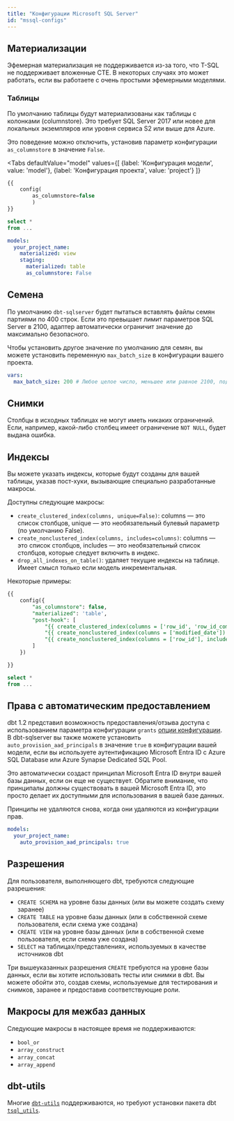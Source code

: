```yaml
---
title: "Конфигурации Microsoft SQL Server"
id: "mssql-configs"
---
```


## Материализации

Эфемерная материализация не поддерживается из-за того, что T-SQL не поддерживает вложенные CTE. В некоторых случаях это может работать, если вы работаете с очень простыми эфемерными моделями.

### Таблицы

По умолчанию таблицы будут материализованы как таблицы с колонками (columnstore).
Это требует SQL Server 2017 или новее для локальных экземпляров или уровня сервиса S2 или выше для Azure.

Это поведение можно отключить, установив параметр конфигурации `as_columnstore` в значение `False`.

<Tabs
defaultValue="model"
values={[
{label: 'Конфигурация модели', value: 'model'},
{label: 'Конфигурация проекта', value: 'project'}
]}
>

<TabItem value="model">

<File name="models/example.sql">

```sql
{{
    config(
        as_columnstore=false
        )
}}

select *
from ...
```

</File>

</TabItem>

<TabItem value="project">

<File name="dbt_project.yml">

```yaml
models:
  your_project_name:
    materialized: view
    staging:
      materialized: table
      as_columnstore: False
```

</File>

</TabItem>

</Tabs>

## Семена

По умолчанию `dbt-sqlserver` будет пытаться вставлять файлы семян партиями по 400 строк.
Если это превышает лимит параметров SQL Server в 2100, адаптер автоматически ограничит значение до максимально безопасного.

Чтобы установить другое значение по умолчанию для семян, вы можете установить переменную `max_batch_size` в конфигурации вашего проекта.

<File name="dbt_project.yml">

```yaml
vars:
  max_batch_size: 200 # Любое целое число, меньшее или равное 2100, подойдет.
```

</File>

## Снимки

Столбцы в исходных таблицах не могут иметь никаких ограничений.
Если, например, какой-либо столбец имеет ограничение `NOT NULL`, будет выдана ошибка.

## Индексы

Вы можете указать индексы, которые будут созданы для вашей таблицы, указав пост-хуки, вызывающие специально разработанные макросы.

Доступны следующие макросы:

* `create_clustered_index(columns, unique=False)`: columns — это список столбцов, unique — это необязательный булевый параметр (по умолчанию False).
* `create_nonclustered_index(columns, includes=columns)`: columns — это список столбцов, includes — это необязательный список столбцов, которые следует включить в индекс.
* `drop_all_indexes_on_table()`: удаляет текущие индексы на таблице. Имеет смысл только если модель инкрементальная.

Некоторые примеры:

<File name="models/example.sql">

```sql
{{
    config({
        "as_columnstore": false,
        "materialized": 'table',
        "post-hook": [
            "{{ create_clustered_index(columns = ['row_id', 'row_id_complement'], unique=True) }}",
            "{{ create_nonclustered_index(columns = ['modified_date']) }}",
            "{{ create_nonclustered_index(columns = ['row_id'], includes = ['modified_date']) }}",
        ]
    })

}}

select *
from ...
```

</File>

## Права с автоматическим предоставлением

dbt 1.2 представил возможность предоставления/отзыва доступа с использованием параметра конфигурации `grants` [опции конфигурации](/reference/resource-configs/grants).
В dbt-sqlserver вы также можете установить `auto_provision_aad_principals` в значение `true` в конфигурации вашей модели, если вы используете аутентификацию Microsoft Entra ID с Azure SQL Database или Azure Synapse Dedicated SQL Pool.

Это автоматически создаст принципал Microsoft Entra ID внутри вашей базы данных, если он еще не существует.
Обратите внимание, что принципалы должны существовать в вашей Microsoft Entra ID, это просто делает их доступными для использования в вашей базе данных.

Принципы не удаляются снова, когда они удаляются из конфигурации прав.

<File name="dbt_project.yml">

```yaml
models:
  your_project_name:
    auto_provision_aad_principals: true
```

</File>

## Разрешения

Для пользователя, выполняющего dbt, требуются следующие разрешения:

* `CREATE SCHEMA` на уровне базы данных (или вы можете создать схему заранее)
* `CREATE TABLE` на уровне базы данных (или в собственной схеме пользователя, если схема уже создана)
* `CREATE VIEW` на уровне базы данных (или в собственной схеме пользователя, если схема уже создана)
* `SELECT` на таблицах/представлениях, используемых в качестве источников dbt

Три вышеуказанных разрешения `CREATE` требуются на уровне базы данных, если вы хотите использовать тесты или снимки в dbt. Вы можете обойти это, создав схемы, используемые для тестирования и снимков, заранее и предоставив соответствующие роли.

## Макросы для межбаз данных

Следующие макросы в настоящее время не поддерживаются:

* `bool_or`
* `array_construct`
* `array_concat`
* `array_append`

## dbt-utils

Многие [`dbt-utils`](https://hub.getdbt.com/dbt-labs/dbt_utils/latest/) поддерживаются,
но требуют установки пакета dbt [`tsql_utils`](https://hub.getdbt.com/dbt-msft/tsql_utils/latest/).